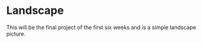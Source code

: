 # Landscape
This will be the final project of the first six weeks and is a simple landscape picture.
